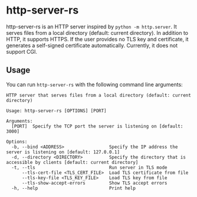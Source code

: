 # http-server-rs

http-server-rs is an HTTP server inspired by `python -m http.server`. It serves
files from a local directory (default: current directory). In addition to HTTP,
it supports HTTPS. If the user provides no TLS key and certificate, it
generates a self-signed certificate automatically. Currently, it does not
support CGI.

## Usage

You can run `http-server-rs` with the following command line arguments:

```
HTTP server that serves files from a local directory (default: current directory)

Usage: http-server-rs [OPTIONS] [PORT]

Arguments:
  [PORT]  Specify the TCP port the server is listening on [default: 3000]

Options:
  -b, --bind <ADDRESS>                 Specify the IP address the server is listening on [default: 127.0.0.1]
  -d, --directory <DIRECTORY>          Specify the directory that is accessible by clients [default: current directory]
  -t, --tls                            Run server in TLS mode
      --tls-cert-file <TLS_CERT_FILE>  Load TLS certificate from file
      --tls-key-file <TLS_KEY_FILE>    Load TLS key from file
      --tls-show-accept-errors         Show TLS accept errors
  -h, --help                           Print help
```
